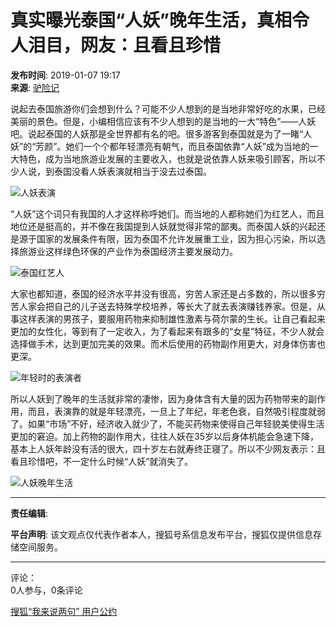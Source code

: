 # 真实曝光泰国“人妖”晚年生活，真相令人泪目，网友：且看且珍惜

**发布时间**: 2019-01-07 19:17  
**来源**: [驴险记](https://www.sohu.com/a/287278255_649419?spm=smpc.content-abroad.content.1.1730981737811wxBcoyF)

说起去泰国旅游你们会想到什么？可能不少人想到的是当地非常好吃的水果，已经美丽的景色。但是，小编相信应该有不少人想到的是当地的一大“特色”——人妖吧。说起泰国的人妖那是全世界都有名的吧。很多游客到泰国就是为了一睹“人妖”的“芳颜”。她们一个个都年轻漂亮有朝气，而且泰国依靠“人妖”成为当地的一大特色，成为当地旅游业发展的主要收入，也就是说依靠人妖来吸引顾客，所以不少人说，到泰国没看人妖表演就相当于没去过泰国。

![人妖表演](http://5b0988e595225.cdn.sohucs.com/images/20190107/90106662e3054a27830c1f4d7c75e6c6.jpeg)

“人妖”这个词只有我国的人才这样称呼她们。而当地的人都称她们为红艺人，而且地位还是挺高的，并不像在我国提到人妖就觉得非常的鄙夷。而泰国人妖的兴起还是源于国家的发展条件有限，因为泰国不允许发展重工业，因为担心污染，所以选择旅游业这样绿色环保的产业作为泰国经济主要发展动力。

![泰国红艺人](http://5b0988e595225.cdn.sohucs.com/images/20190107/451fe8a0f6cb40b7a2b97592f98c5338.jpeg)

大家也都知道，泰国的经济水平并没有很高，穷苦人家还是占多数的，所以很多穷苦人家会把自己的儿子送去特殊学校培养，等长大了就去表演赚钱养家。但是，从事这样表演的男孩子，要服用药物来抑制雄性激素与荷尔蒙的生长。让自己看起来更加的女性化，等到有了一定收入，为了看起来有跟多的“女星”特征，不少人就会选择做手术，达到更加完美的效果。而术后使用的药物副作用更大，对身体伤害也更深。

![年轻时的表演者](http://5b0988e595225.cdn.sohucs.com/images/20190107/31da8eb1f97c4b8cba415a974ce39259.jpeg)

所以人妖到了晚年的生活就非常的凄惨，因为身体含有大量的因为药物带来的副作用，而且，表演靠的就是年轻漂亮，一旦上了年纪，年老色衰，自然吸引程度就弱了。如果“市场”不好，经济收入就少了，不能买药物来使得自己年轻貌美使得生活更加的窘迫。加上药物的副作用大，往往人妖在35岁以后身体机能会急速下降，基本上人妖年龄没有活的很大，四十岁左右就寿终正寝了。所以不少网友表示：且看且珍惜吧，不一定什么时候“人妖”就消失了。

![人妖晚年生活](http://5b0988e595225.cdn.sohucs.com/images/20190107/3e6477a7c6584b009ef3ce12fb2fb318.jpeg)

---

**责任编辑**: 

**平台声明**: 该文观点仅代表作者本人，搜狐号系信息发布平台，搜狐仅提供信息存储空间服务。

--- 

评论：  
0人参与，0条评论

[搜狐“我来说两句” 用户公约](http://zt.pinglun.sohu.com/s2014/sljyhgy/index.shtml)